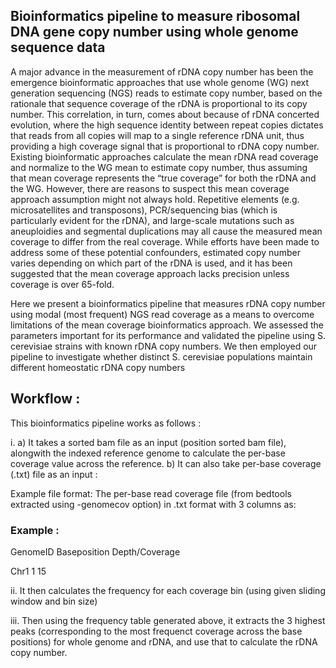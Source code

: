## Bioinformatics pipeline to measure ribosomal DNA gene copy number using whole genome sequence data

A major advance in the measurement of rDNA copy number has been the emergence bioinformatic approaches that use whole genome (WG) next generation sequencing (NGS) reads to estimate copy number, based on the rationale that sequence coverage of the rDNA is proportional to its copy number. This correlation, in turn, comes about because of rDNA concerted evolution, where the high sequence identity between repeat copies dictates that reads from all copies will map to a single reference rDNA unit, thus providing a high coverage signal that is proportional to rDNA copy number. Existing bioinformatic approaches calculate the mean rDNA read coverage and normalize to the WG mean to estimate copy number, thus assuming that mean coverage represents the “true coverage” for both the rDNA and the WG. However, there are reasons to suspect this mean coverage approach assumption might not always hold. Repetitive elements (e.g. microsatellites and transposons), PCR/sequencing bias (which is particularly evident for the rDNA), and large-scale mutations such as aneuploidies and segmental duplications may all cause the measured mean coverage to differ from the real coverage. While efforts have been made to address some of these potential confounders, estimated copy number varies depending on which part of the rDNA is used, and it has been suggested that the mean coverage approach lacks precision unless coverage is over 65-fold.

Here we present a bioinformatics pipeline that measures rDNA copy number using modal (most frequent) NGS read coverage as a means to overcome limitations of the mean coverage bioinformatics approach. We assessed the parameters important for its performance and validated the pipeline using S. cerevisiae strains with known rDNA copy numbers. We then employed our pipeline to investigate whether distinct S. cerevisiae populations maintain different homeostatic rDNA copy numbers


## Workflow :

This bioinformatics pipeline works as follows :

i. a) It takes a sorted bam file as an input (position sorted bam file), alongwith the indexed reference genome to calculate the per-base coverage value across the reference.
   b) It can also take per-base coverage (.txt) file as an input :
   
   Example file format:
   The per-base read coverage file (from bedtools extracted using -genomecov option) in .txt format with 3 columns as:

### Example :
GenomeID  Baseposition  Depth/Coverage

 Chr1            1               15

ii. It then calculates the frequency for each coverage bin (using given sliding window and bin size) 

iii. Then using the frequency table generated above, it extracts the 3 highest peaks (corresponding to the most frequenct coverage across the base positions) for whole genome and rDNA, and use that to calculate the rDNA copy number.
